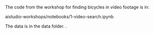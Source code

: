 The code from the workshop for finding bicycles in video footage is in:

aistudio-workshops/notebooks/1-video-search.ipynb

The data is in the data folder.
.
